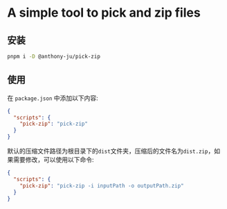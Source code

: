 # A simple tool to pick and zip files

## 安装

```bash
pnpm i -D @anthony-ju/pick-zip
```

## 使用

在 `package.json` 中添加以下内容:

```json
{
  "scripts": {
    "pick-zip": "pick-zip"
  }
}
```

默认的压缩文件路径为根目录下的`dist`文件夹，压缩后的文件名为`dist.zip`，如果需要修改，可以使用以下命令:

```json
{
  "scripts": {
    "pick-zip": "pick-zip -i inputPath -o outputPath.zip"
  }
}
```
